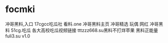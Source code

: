 # focmki
冲哥黑料,入口 17cgcc吃瓜社 看料.one 冲哥黑料主页 冲哥精选 玩偶 网红 冲哥黑料 51cg.吃瓜 各大高校吃瓜视频链接 tttzzz668.su黑料不打烊苹果 黑料正能量fuli3.su v1.0 
